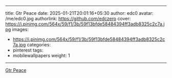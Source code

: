
---
title: Gtr Peace
date: 2025-01-21T20:01:16+05:30
author: edc0
avatar: /me/edc0.jpg
authorlink: https://github.com/edczero
cover: https://i.pinimg.com/564x/59/f1/3b/59f13bfde58484394ff3adb8325c2c7a.jpg
images:
   - https://i.pinimg.com/564x/59/f1/3b/59f13bfde58484394ff3adb8325c2c7a.jpg
categories:
  - pinterest
tags:
  - mobilewallpapers
weight: 1
---

<!--more-->

[Gtr Peace](https://in.pinterest.com/pin/91901648640082676/)

	